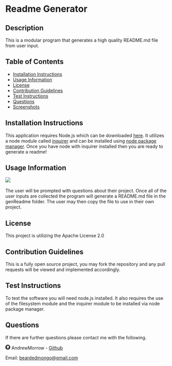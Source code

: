 # Readme Generator

## Description

This is a modular program that generates a high quality README.md file from user input.

## Table of Contents

-   [Installation Instructions](#installation-instructions)
-   [Usage Information](#usage-information)
-   [License](#license)
-   [Contribution Guidelines](#contribution-guidelines)
-   [Test Instructions](#test-instructions)
-   [Questions](#questions)
-   [Screenshots](#screenshots)

## Installation Instructions

This application requires Node.js which can be downloaded <a href="https://nodejs.org/en/" target="_blank">here</a>. It utilizes a node module called <a href="https://www.npmjs.com/package/inquirer" target="_blank">inquirer</a> and can be installed using <a href="https://www.npmjs.com/" target="_blank">node package manager</a>. Once you have node with inquirer installed then you are ready to generate a readme!

## Usage Information

<img src = "https://img.shields.io/badge/license-Apache-blue">

The user will be prompted with questions about their project. Once all of the user inputs are collected the program will generate a README.md file in the genReadme folder. The user may then copy the file to use in their own project.

## License

This project is utilizing the Apache License 2.0

## Contribution Guidelines

This is a fully open source project, you may fork the repository and any pull requests will be viewed and implemented accordingly.

## Test Instructions

To test the software you will need node.js installed. It also requires the use of the filesystem module and the inquirer module to be installed via node package manager.

## Questions

If there are further questions please contact me with the following.

<img src = "images/githubLogoCrop.png" alt= 'Github Logo' width="15px" height="15px"> AndrewMorrow - <a href="https://github.com/AndrewMorrow" target= "_blank">Github</a>

Email: beardedmongo@gmail.com
